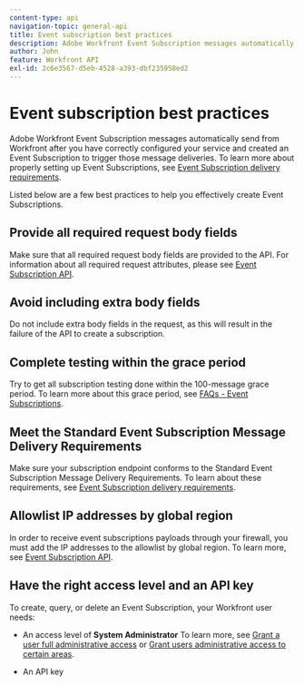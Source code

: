 ```yaml
---
content-type: api
navigation-topic: general-api
title: Event subscription best practices
description: Adobe Workfront Event Subscription messages automatically send from Workfront after you have correctly configured your service and created an Event Subscription to trigger those message deliveries. To learn more about properly setting up Event Subscriptions, see Event Subscription delivery requirements.
author: John
feature: Workfront API
exl-id: 2c6e3567-d5eb-4528-a393-dbf235958ed2
---
```

# Event subscription best practices

Adobe Workfront Event Subscription messages automatically send from Workfront after you have correctly configured your service and created an Event Subscription to trigger those message deliveries. To learn more about properly setting up Event Subscriptions, see [Event Subscription delivery requirements](../../wf-api/general/setup-event-sub-endpoint.md).

Listed below are a few best practices to help you effectively create Event Subscriptions.

## Provide all required request body fields

Make sure that all required request body fields are provided to the API. For information about all required request attributes, please see [Event Subscription API](../../wf-api/general/event-subs-api.md).

## Avoid including extra body fields

Do not include extra body fields in the request, as this will result in the failure of the API to create a subscription.

## Complete testing within the grace period

Try to get all subscription testing done within the 100-message grace period. To learn more about this grace period, see [FAQs - Event Subscriptions](../../wf-api/general/event-subs-faq.md).

## Meet the Standard Event Subscription Message Delivery Requirements

Make sure your subscription endpoint conforms to the Standard Event Subscription Message Delivery Requirements. To learn about these requirements, see [Event Subscription delivery requirements](../../wf-api/general/setup-event-sub-endpoint.md).

## Allowlist IP addresses by global region

In order to receive event subscriptions payloads through your firewall, you must add the IP addresses to the allowlist by global region. To learn more, see [Event Subscription API](../../wf-api/general/event-subs-api.md).

## Have the right access level and an API key

To create, query, or delete an Event Subscription, your Workfront user needs:

* An access level of **System Administrator** 
  To learn more, see [Grant a user full administrative access](../../administration-and-setup/add-users/configure-and-grant-access/grant-a-user-full-administrative-access.md) or [Grant users administrative access to certain areas](../../administration-and-setup/add-users/configure-and-grant-access/grant-users-admin-access-certain-areas.md).

* An API key

  <!--
  <p data-mc-conditions="QuicksilverOrClassic.Draft mode">To learn more, see .</p>
  -->
